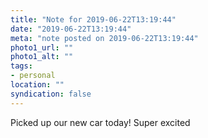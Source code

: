 ```yaml
---
title: "Note for 2019-06-22T13:19:44"
date: "2019-06-22T13:19:44"
meta: "note posted on 2019-06-22T13:19:44"
photo1_url: ""
photo1_alt: ""
tags:
- personal
location: ""
syndication: false
---
```

Picked up our new car today! Super excited
